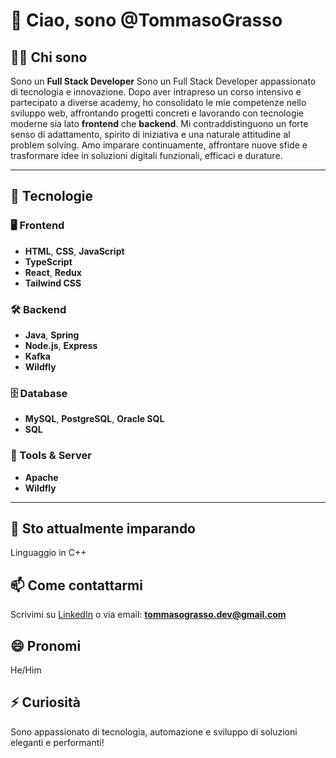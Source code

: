 # 👋 Ciao, sono @TommasoGrasso

## 👨‍💻 Chi sono
Sono un **Full Stack Developer** Sono un Full Stack Developer appassionato di tecnologia e innovazione. Dopo aver intrapreso un corso intensivo e partecipato a diverse academy, ho consolidato le mie competenze nello sviluppo web, affrontando progetti concreti e lavorando con tecnologie moderne sia lato **frontend** che **backend**. Mi contraddistinguono un forte senso di adattamento, spirito di iniziativa e una naturale attitudine al problem solving. Amo imparare continuamente, affrontare nuove sfide e trasformare idee in soluzioni digitali funzionali, efficaci e durature.

---

## 🚀 Tecnologie

### 🖥️ Frontend
- **HTML**, **CSS**, **JavaScript**
- **TypeScript**
- **React**, **Redux**
- **Tailwind CSS**

### 🛠️ Backend
- **Java**, **Spring**
- **Node.js**, **Express**
- **Kafka**
- **Wildfly**

### 🗄️ Database
- **MySQL**, **PostgreSQL**, **Oracle SQL**
- **SQL**

### 🔧 Tools & Server
- **Apache**
- **Wildfly**

---

## 🌱 Sto attualmente imparando
Linguaggio in C++

## 📫 Come contattarmi
Scrivimi su [LinkedIn](https://www.linkedin.com/in/tommaso-grasso) o via email: **tommasograsso.dev@gmail.com**

## 😄 Pronomi
He/Him

## ⚡ Curiosità
Sono appassionato di tecnologia, automazione e sviluppo di soluzioni eleganti e performanti!

<!---
TommasoGrasso/TommasoGrasso is a ✨ special ✨ repository because its `README.md` (this file) appears on your GitHub profile.
You can click the Preview link to take a look at your changes.
--->
